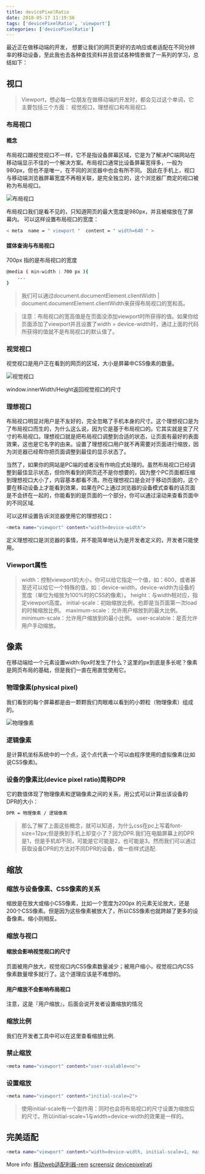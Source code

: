 ```yaml
---
title: devicePixelRatio
date: 2018-05-17 11:19:56
tags: ['devicePixelRatio', 'viewport']
categories: ['devicePixelRatio']
---
```


最近正在做移动端的开发， 想要让我们的网页更好的去响应或者适配在不同分辨率的移动设备，至此我也去各种查找资料并且尝试各种情景做了一系列的学习，总结如下：

## 视口
> Viewport，想必每一位朋友在做移动端的开发时，都会见过这个单词，它主要包括三个方面： 视觉视口，理想视口和布局视口.

### 布局视口

#### 概念
布局视口跟视觉视口不一样，它不是指设备屏幕区域，它是为了解决PC端网站在移动端显示不佳的一个解决方案。布局视口通常比设备屏幕宽得多，一般为980px，但也不是唯一，在不同的浏览器中也会有所不同。
因此在手机上，视口与移动端浏览器屏幕宽度不再相关联，是完全独立的，这个浏览器厂商定的视口被称为布局视口。

![布局视口](https://github.com/lydiali9/Blog/blob/master/lydiali9.github.com/images/layoutViewPort.png?raw=true)

布局视口我们是看不见的，只知道网页的最大宽度是980px，并且被缩放在了屏幕内。
可以这样设置布局视口的宽度：

```bash
< meta  name = " viewport "  content = " width=640 " >
```

#### 媒体查询与布局视口
700px 指的是布局视口的宽度

```bash
@media ( min-width : 700 px ){
    ...
}
```

> 我们可以通过document.documentElement.clientWidth | document.documentElement.clientWidth来获得布局视口的宽和高。

> 注意：布局视口的宽高值是在页面没添加viewport时所获得的值。如果你给页面添加了viewport并且设置了width = device-width时，通过上面的代码所获得的值就不是布局视口的默认值了。

### 视觉视口

视觉视口是用户正在看到的网页的区域，大小是屏幕中CSS像素的数量。

![视觉视口](https://github.com/lydiali9/Blog/blob/master/lydiali9.github.com/images/visualViewPort.png?raw=true)

window.innerWidth/Height返回视觉视口的尺寸

### 理想视口

布局视口明显对用户是不友好的，完全忽略了手机本身的尺寸。这个理想视口是为了布局视口而生的，为什么这么说，因为它是基于布局视口的。它其实就是变了尺寸的布局视口。理想视口就是把布局视口调整到合适的状态，让页面有最好的表面效果，这也是它名字的由来。设置了理想视口用户就不再需要对页面进行缩放，因为浏览器已经帮你把页面调整到最佳的显示状态了。

当然了，如果你的网站是PC端的或者没有作响应式处理的。虽然布局视口已经调整到最佳显示状态，但你所看到的网页还不是你想要的，因为整个PC页面都压缩到理想视口大小了，内容基本都看不清。所在理想视口是会对于移动页面的，这个要在移动设备上才能看到效果，如果在PC上通过浏览器的设备模式查看的话页面是不会挤在一起的，你能看到的是页面的一个部分，你可以通过滚动来查看页面中的不同区域. 

可以这样设置告诉浏览器使用它的理想视口：

```bash
<meta name="viewport" content="width=device-width">
```

定义理想视口是浏览器的事情，并不能简单地认为是开发者定义的，开发者只能使用。

### Viewport属性

> width：控制viewport的大小，你可以给它指定一个值，如：600，或者甚至还可以给它一个特殊的值，如：device-width，device-width为设备的宽度（单位为缩放为100%时的CSS的像素）。
height：与width相对应，指定viewport高度。
initial-scale：初始缩放比例，也即是当页面第一次load的时候缩放比例。
maximum-scale：允许用户缩放到的最大比例。
minimum-scale：允许用户缩放到的最小比例。
user-scalable：是否允许用户手动缩放。


## 像素

在移动端给一个元素设置width:9px时发生了什么？这里的px到底是多长呢？像素是网页布局的基础，但是我们一直在用直觉使用它。

### 物理像素(physical pixel)
我们看到的每个屏幕都是由一颗颗我们肉眼难以看到的小颗粒（物理像素）组成的。

![物理像素](https://github.com/lydiali9/Blog/blob/master/lydiali9.github.com/images/devicePixels.png?raw=true)

### 逻辑像素

是计算机坐标系统中的一个点，这个点代表一个可以由程序使用的虚拟像素(比如说CSS像素)。

### 设备的像素比(device pixel ratio)简称DPR

它的数值体现了物理像素和逻辑像素之间的关系，用公式可以计算出该设备的DPR的大小：

```bash
DPR = 物理像素 / 逻辑像素
```

> 那么了解了上面这些概念，就可以知道，为什么css在pc上写着font-size=12px;但是换到手机上却变小了？因为DPR.我们在电脑屏幕上的DPR是1，但是手机却不同，可能是它可能是2，也可能是3。然而我们可以通过获取设备DPR的方法对不同DPR的设备，做一些样式适配.

## 缩放

### 缩放与设备像素、CSS像素的关系

缩放是在放大或缩小CSS像素，比如一个宽度为200px 的元素无论放大，还是200个CSS像素。但是因为这些像素被放大了，所以CSS像素也就跨越了更多的设备像素。缩小则相反。

### 缩放与视口

#### 缩放会影响视觉视口的尺寸

页面被用户放大，视觉视口内CSS像素数量减少；被用户缩小，视觉视口内CSS像素数量增多就行了。这个道理应该是不难想的。

#### 用户缩放不会影响布局视口

注意，这是『用户缩放』，后面会说开发者设置缩放的情况

### 缩放比例

我们在开发者工具中可以在这里查看缩放比例.

### 禁止缩放

```bash
<meta name="viewport" content="user-scalable=no">
```

### 设置缩放

```bash
<meta name="viewport" content="initial-scale=2">
```

> 使用initial-scale有一个副作用：同时也会将布局视口的尺寸设置为缩放后的尺寸。所以initial-scale=1与width=device-width的效果是一样的。


## 完美适配

```bash
<meta name="viewport" content="width=device-width, initial-scale=1, maximum-scale=1, minimum-scale=1, user-scalable=no, minimal-ui"> 
```

More info: [移动web适配利器-rem](http://www.alloyteam.com/2016/03/mobile-web-adaptation-tool-rem)
[screensiz](http://screensiz.es/phone)
[devicepixelrati](https://www.quirksmode.org/blog/archives/2012/06/devicepixelrati.html)